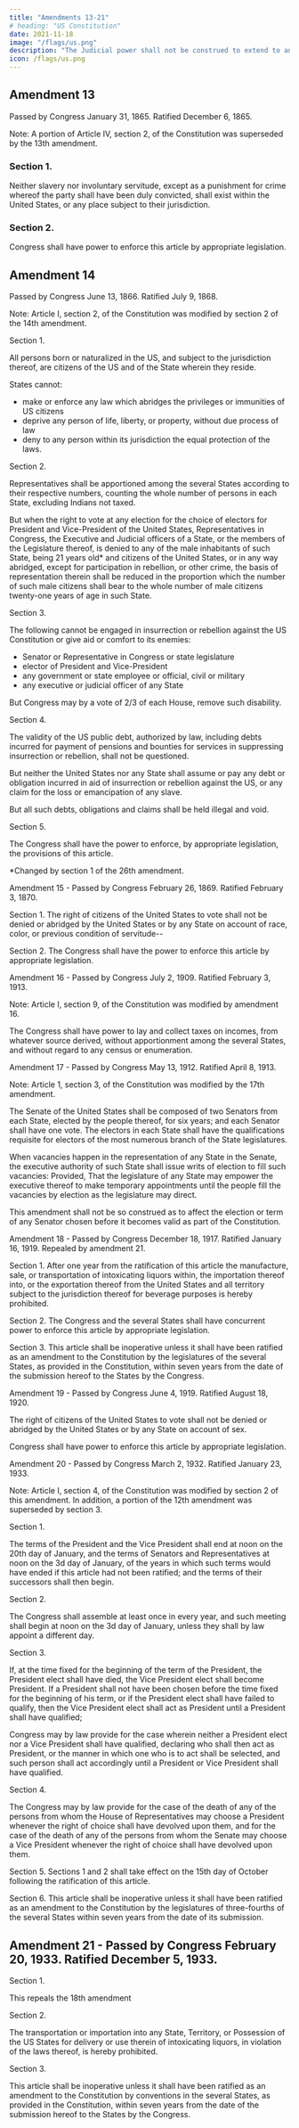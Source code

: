 ```yaml
---
title: "Amendments 13-21"
# heading: "US Constitution"
date: 2021-11-18
image: "/flags/us.png"
description: "The Judicial power shall not be construed to extend to any suit in law or equity, commenced or prosecuted against one of the US by Citizens of another State, or by Citizens of any Foreign State"
icon: /flags/us.png
---
```



## Amendment 13

Passed by Congress January 31, 1865. Ratified December 6, 1865.

Note: A portion of Article IV, section 2, of the Constitution was superseded by the 13th amendment.

### Section 1.

Neither slavery nor involuntary servitude, except as a punishment for crime whereof the party shall have been duly convicted, shall exist within the United States, or any place subject to their jurisdiction.

### Section 2.

Congress shall have power to enforce this article by appropriate legislation.


## Amendment 14

Passed by Congress June 13, 1866. Ratified July 9, 1868.

Note: Article I, section 2, of the Constitution was modified by section 2 of the 14th amendment.

Section 1.

All persons born or naturalized in the US, and subject to the jurisdiction thereof, are citizens of the US and of the State wherein they reside. 

States cannot:
- make or enforce any law which abridges the privileges or immunities of US citizens
- deprive any person of life, liberty, or property, without due process of law
- deny to any person within its jurisdiction the equal protection of the laws.


Section 2.

Representatives shall be apportioned among the several States according to their respective numbers, counting the whole number of persons in each State, excluding Indians not taxed. 

But when the right to vote at any election for the choice of electors for President and Vice-President of the United States, Representatives in Congress, the Executive and Judicial officers of a State, or the members of the Legislature thereof, is denied to any of the male inhabitants of such State, being 21 years old* and citizens of the United States, or in any way abridged, except for participation in rebellion, or other crime, the basis of representation therein shall be reduced in the proportion which the number of such male citizens shall bear to the whole number of male citizens twenty-one years of age in such State.

Section 3.

The following cannot be engaged in insurrection or rebellion against the US Constitution or give aid or comfort to its enemies:
- Senator or Representative in Congress or state legislature
- elector of President and Vice-President
- any government or state employee or official, civil or military
- any executive or judicial officer of any State

But Congress may by a vote of 2/3 of each House, remove such disability.

Section 4.

The validity of the US public debt, authorized by law, including debts incurred for payment of pensions and bounties for services in suppressing insurrection or rebellion, shall not be questioned. 

But neither the United States nor any State shall assume or pay any debt or obligation incurred in aid of insurrection or rebellion against the US, or any claim for the loss or emancipation of any slave. 

But all such debts, obligations and claims shall be held illegal and void.

Section 5.

The Congress shall have the power to enforce, by appropriate legislation, the provisions of this article.


*Changed by section 1 of the 26th amendment.


Amendment 15 - Passed by Congress February 26, 1869. Ratified February 3, 1870.

Section 1.
The right of citizens of the United States to vote shall not be denied or abridged by the United States or by any State on account of race, color, or previous condition of servitude--

Section 2.
The Congress shall have the power to enforce this article by appropriate legislation.

Amendment 16 - Passed by Congress July 2, 1909. Ratified February 3, 1913.

Note: Article I, section 9, of the Constitution was modified by amendment 16.

The Congress shall have power to lay and collect taxes on incomes, from whatever source derived, without apportionment among the several States, and without regard to any census or enumeration.


Amendment 17 - Passed by Congress May 13, 1912. Ratified April 8, 1913.

Note: Article 1, section 3, of the Constitution was modified by the 17th amendment.

The Senate of the United States shall be composed of two Senators from each State, elected by the people thereof, for six years; and each Senator shall have one vote. The electors in each State shall have the qualifications requisite for electors of the most numerous branch of the State legislatures.

When vacancies happen in the representation of any State in the Senate, the executive authority of such State shall issue writs of election to fill such vacancies: Provided, That the legislature of any State may empower the executive thereof to make temporary appointments until the people fill the vacancies by election as the legislature may direct.

This amendment shall not be so construed as to affect the election or term of any Senator chosen before it becomes valid as part of the Constitution.


Amendment 18 - Passed by Congress December 18, 1917. Ratified January 16, 1919. Repealed by amendment 21.

Section 1.
After one year from the ratification of this article the manufacture, sale, or transportation of intoxicating liquors within, the importation thereof into, or the exportation thereof from the United States and all territory subject to the jurisdiction thereof for beverage purposes is hereby prohibited.

Section 2.
The Congress and the several States shall have concurrent power to enforce this article by appropriate legislation.

Section 3.
This article shall be inoperative unless it shall have been ratified as an amendment to the Constitution by the legislatures of the several States, as provided in the Constitution, within seven years from the date of the submission hereof to the States by the Congress.


Amendment 19 - Passed by Congress June 4, 1919. Ratified August 18, 1920.

The right of citizens of the United States to vote shall not be denied or abridged by the United States or by any State on account of sex.

Congress shall have power to enforce this article by appropriate legislation.


Amendment 20 - Passed by Congress March 2, 1932. Ratified January 23, 1933.

Note: Article I, section 4, of the Constitution was modified by section 2 of this amendment. In addition, a portion of the 12th amendment was superseded by section 3.

Section 1.

The terms of the President and the Vice President shall end at noon on the 20th day of January, and the terms of Senators and Representatives at noon on the 3d day of January, of the years in which such terms would have ended if this article had not been ratified; and the terms of their successors shall then begin.

Section 2.

The Congress shall assemble at least once in every year, and such meeting shall begin at noon on the 3d day of January, unless they shall by law appoint a different day.

Section 3.

If, at the time fixed for the beginning of the term of the President, the President elect shall have died, the Vice President elect shall become President. If a President shall not have been chosen before the time fixed for the beginning of his term, or if the President elect shall have failed to qualify, then the Vice President elect shall act as President until a President shall have qualified; 

Congress may by law provide for the case wherein neither a President elect nor a Vice President shall have qualified, declaring who shall then act as President, or the manner in which one who is to act shall be selected, and such person shall act accordingly until a President or Vice President shall have qualified.

Section 4.

The Congress may by law provide for the case of the death of any of the persons from whom the House of Representatives may choose a President whenever the right of choice shall have devolved upon them, and for the case of the death of any of the persons from whom the Senate may choose a Vice President whenever the right of choice shall have devolved upon them.

Section 5.
Sections 1 and 2 shall take effect on the 15th day of October following the ratification of this article.

Section 6.
This article shall be inoperative unless it shall have been ratified as an amendment to the Constitution by the legislatures of three-fourths of the several States within seven years from the date of its submission.


## Amendment 21 - Passed by Congress February 20, 1933. Ratified December 5, 1933.

Section 1.

This repeals the 18th amendment

Section 2.

The transportation or importation into any State, Territory, or Possession of the US States for delivery or use therein of intoxicating liquors, in violation of the laws thereof, is hereby prohibited.

Section 3.

This article shall be inoperative unless it shall have been ratified as an amendment to the Constitution by conventions in the several States, as provided in the Constitution, within seven years from the date of the submission hereof to the States by the Congress.


